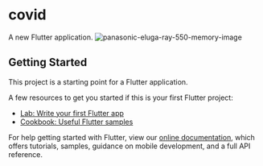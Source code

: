 # covid

A new Flutter application.
![panasonic-eluga-ray-550-memory-image](https://user-images.githubusercontent.com/48135816/87248089-158cfb00-c475-11ea-84e7-c3e4624f919a.png)





## Getting Started

This project is a starting point for a Flutter application.

A few resources to get you started if this is your first Flutter project:

- [Lab: Write your first Flutter app](https://flutter.dev/docs/get-started/codelab)
- [Cookbook: Useful Flutter samples](https://flutter.dev/docs/cookbook)

For help getting started with Flutter, view our
[online documentation](https://flutter.dev/docs), which offers tutorials,
samples, guidance on mobile development, and a full API reference.
